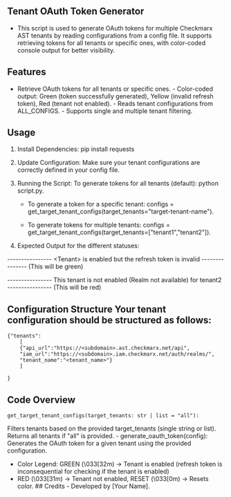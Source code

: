 ## Tenant OAuth Token Generator 
- This script is used to generate OAuth tokens for multiple Checkmarx AST tenants by reading configurations from a config file. It supports retrieving tokens for all tenants or specific ones, with color-coded console output for better visibility. 

## Features 
- Retrieve OAuth tokens for all tenants or specific ones. - Color-coded output: Green (token successfully generated), Yellow (invalid refresh token), Red (tenant not enabled). - Reads tenant configurations from ALL_CONFIGS. - Supports single and multiple tenant filtering.

## Usage 

1) Install Dependencies: 
pip install requests 

2) Update Configuration: Make sure your tenant configurations are correctly defined in your config file. 

3) Running the Script: To generate tokens for all tenants (default): python script.py. 

    - To generate a token for a specific tenant: configs = get_target_tenant_configs(target_tenants="target-tenant-name"). 

    - To generate tokens for multiple tenants: configs = get_target_tenant_configs(target_tenants=["tenant1","tenant2"]). 

4) Expected Output for the different statuses: 

---------------- \<Tenant> is enabled but the refresh token is invalid --------------- (This will be green)

---------------- This tenant is not enabled (Realm not available) for tenant2 ---------------- (This will be red)

## Configuration Structure Your tenant configuration should be structured as follows: 

```
{"tenants":
    [
    {"api_url":"https://<subdomain>.ast.checkmarx.net/api",
    "iam_url":"https://<subdomain>.iam.checkmarx.net/auth/realms/",
    "tenant_name":"<tenant_name>"}
    ]
    
}
```


## Code Overview 
``` 
get_target_tenant_configs(target_tenants: str | list = "all"):
```
Filters tenants based on the provided target_tenants (single string or list). Returns all tenants if "all" is provided. - generate_oauth_token(config): Generates the OAuth token for a given tenant using the provided configuration. 

- Color Legend: GREEN (\033[32m) → Tenant is enabled (refresh token is inconsequential for checking if the tenant is enabled) 
- RED (\033[31m) → Tenant not enabled, RESET (\033[0m) → Resets color. ## Credits - Developed by [Your Name].
